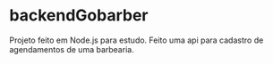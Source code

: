 # backendGobarber
Projeto feito em Node.js para estudo. Feito uma api para cadastro de agendamentos de uma barbearia.
